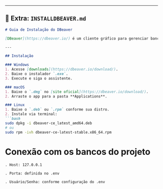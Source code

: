 
---

## 📄 Extra: `INSTALLDBEAVER.md`

```markdown
# Guia de Instalação do DBeaver

[DBeaver](https://dbeaver.io/) é um cliente gráfico para gerenciar bancos de dados.

---

## Instalação

### Windows
1. Acesse [downloads](https://dbeaver.io/download/).
2. Baixe o instalador `.exe`.
3. Execute e siga o assistente.

### macOS
1. Baixe o `.dmg` no [site oficial](https://dbeaver.io/download/).
2. Arraste o app para a pasta **Applications**.

### Linux
1. Baixe o `.deb` ou `.rpm` conforme sua distro.
2. Instale via terminal:
```bash
sudo dpkg -i dbeaver-ce_latest_amd64.deb
# ou
sudo rpm -ivh dbeaver-ce-latest-stable.x86_64.rpm
```

# Conexão com os bancos do projeto

    . Host: 127.0.0.1

    . Porta: definida no .env

    . Usuário/Senha: conforme configuração do .env
